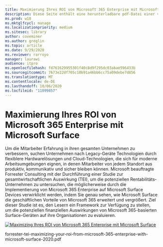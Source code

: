 ```yaml
---
title: Maximierung Ihres ROI von Microsoft 365 Enterprise mit Microsoft Surface
description: Diese Seite enthält eine herunterladbare pdf-Datei einer von Microsoft beauftragten gesamtwirtschaftlichen Impact-Studie von Forrester.
ms.prod: w10
ms.mktglfcycl: manage
ms.localizationpriority: medium
ms.sitesec: library
author: coveminer
ms.author: greglin
ms.topic: article
ms.date: 9/29/2020
ms.reviewer: rarroyo
manager: laurawi
audience: itpro
ms.openlocfilehash: fd761629955301f40c8d9f295dc03abae596433b
ms.sourcegitcommit: 7673e22df705c10b91a46bb6cc75a09debe7d856
ms.translationtype: MT
ms.contentlocale: de-DE
ms.lasthandoff: 10/06/2020
ms.locfileid: "11099857"
---
```

# Maximierung Ihres ROI von Microsoft 365 Enterprise mit Microsoft Surface

 Um die Mitarbeiter Erfahrung in ihren gesamten Unternehmen zu verbessern, suchen Unternehmen nach Legacy-Geräte Technologien durch flexiblere Hardwarelösungen und Cloud-Technologien, die sich für moderne Arbeitsumgebungen eignen, in denen Mitarbeiter von jedem Standort aus produktiv, kommunikativ und sicher bleiben können. Microsoft beauftragte Forrester Consulting mit der Durchführung einer Studie zur gesamtwirtschaftlichen Auswirkung (TEI), um die potenziellen Rentabilitäts-Unternehmen zu untersuchen, die möglicherweise durch die Implementierung von Microsoft 365 Enterprise auf Microsoft Surface Devices verwirklicht werden, indem Sie genau sehen, wie Microsoft Surface die geschäftlichen Vorteile von Microsoft 365 erweitert und vergrößert. Ziel dieser Studie ist es, den Lesern ein Framework zur Verfügung zu stellen, um die potenziellen finanziellen Auswirkungen von Microsoft 365-basierten Surface-Geräten auf ihre Organisationen zu evaluieren.

[![Maximizing Ihres ROI von Microsoft 365 Enterprise mit Microsoft Surface](./images/download-report.png)](./media/forrester-tei-maximizing-your-roi-from-microsoft-365-enterprise-with-microsoft-surface-2020.pdf)


forrester-tei-maximizing-your-roi-from-microsoft-365-enterprise-with-microsoft-surface-2020.pdf


